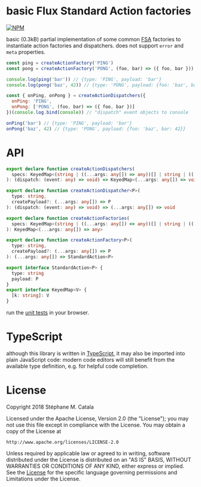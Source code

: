# basic Flux Standard Action factories
[![NPM](https://nodei.co/npm/basic-fsa-factories.png?compact=true)](https://nodei.co/npm/basic-fsa-factories/)

basic (0.3kB) partial implementation of some common [FSA](https://www.npmjs.com/package/flux-standard-action) factories
to instantiate action factories and dispatchers.
does not support `error` and `meta` properties.
```js
const ping = createActionFactory('PING')
const pong = createActionFactory('PONG', (foo, bar) => ({ foo, bar }))

console.log(ping('bar')) // {type: 'PING', payload: 'bar'}
console.log(pong('baz', 42)) // {type: 'PONG', payload: {foo: 'baz', bar: 42}}

const { onPing, onPong } = createActionDispatchers({
  onPing: 'PING',
  onPong: ['PONG', (foo, bar) => ({ foo, bar })]
})(console.log.bind(console)) // "dispatch" event objects to console

onPing('bar') // {type: 'PING', payload: 'bar'}
onPong('baz', 42) // {type: 'PONG', payload: {foo: 'baz', bar: 42}}
```

# <a name="API"></a>API
```ts
export declare function createActionDispatchers(
  specs: KeyedMap<(string | ((...args: any[]) => any))[] | string | ((...args: any[]) => any)>
): (dispatch: (event: any) => void) => KeyedMap<(...args: any[]) => void>

export declare function createActionDispatcher<P>(
  type: string,
  createPayload?: (...args: any[]) => P
): (dispatch: (event: any) => void) => (...args: any[]) => void

export declare function createActionFactories(
  specs: KeyedMap<(string | ((...args: any[]) => any))[] | string | ((...args: any[]) => any)>
): KeyedMap<(...args: any[]) => any>

export declare function createActionFactory<P>(
  type: string,
  createPayload?: (...args: any[]) => P
): (...args: any[]) => StandardAction<P>

export interface StandardAction<P> {
  type: string
  payload: P
}
export interface KeyedMap<V> {
  [k: string]: V
}
```
run the [unit tests](https://cdn.rawgit.com/ZenyWay/basic-fsa-factories/v1.0.0/spec/web/index.html)
in your browser.

# TypeScript
although this library is written in [TypeScript](https://www.typescriptlang.org),
it may also be imported into plain JavaScript code:
modern code editors will still benefit from the available type definition,
e.g. for helpful code completion.

# License
Copyright 2018 Stéphane M. Catala

Licensed under the Apache License, Version 2.0 (the "License");
you may not use this file except in compliance with the License.
You may obtain a copy of the License at

    http://www.apache.org/licenses/LICENSE-2.0

Unless required by applicable law or agreed to in writing, software
distributed under the License is distributed on an "AS IS" BASIS,
WITHOUT WARRANTIES OR CONDITIONS OF ANY KIND, either express or implied.
See the [License](./LICENSE) for the specific language governing permissions and
Limitations under the License.
